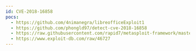 ```yaml
---
id: CVE-2018-16858
pocs:
  - https://github.com/4nimanegra/libreofficeExploit1
  - https://github.com/phongld97/detect-cve-2018-16858
  - https://raw.githubusercontent.com/rapid7/metasploit-framework/master/modules/exploits/multi/fileformat/libreoffice_macro_exec.rb
  - https://www.exploit-db.com/raw/46727
---
```

